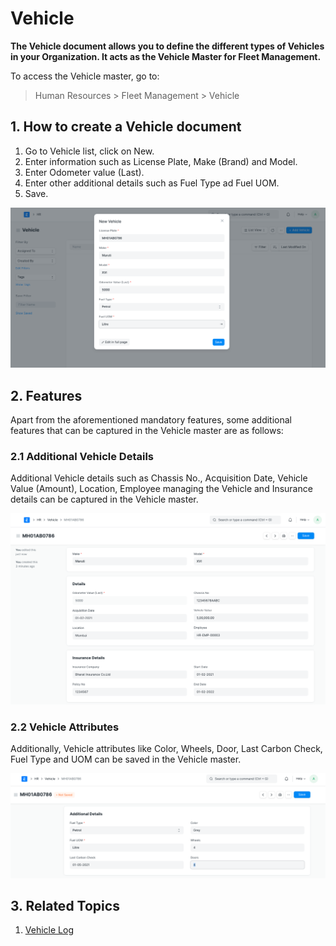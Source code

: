 
# Vehicle



**The Vehicle document allows you to define the different types of Vehicles in your Organization. It acts as the Vehicle Master for Fleet Management.**


To access the Vehicle master, go to:


> Human Resources > Fleet Management > Vehicle


## 1. How to create a Vehicle document


1. Go to Vehicle list, click on New.
2. Enter information such as License Plate, Make (Brand) and Model.
3. Enter Odometer value (Last).
4. Enter other additional details such as Fuel Type ad Fuel UOM.
5. Save.


![Vehicle](/files/vehicle-mandatory.png)


## 2. Features


Apart from the aforementioned mandatory features, some additional features that can be captured in the Vehicle master are as follows:


### 2.1 Additional Vehicle Details


Additional Vehicle details such as Chassis No., Acquisition Date, Vehicle Value (Amount), Location, Employee managing the Vehicle and Insurance details can be captured in the Vehicle master.


![Vehicle](/files/vehicle1.png)


### 2.2 Vehicle Attributes


Additionally, Vehicle attributes like Color, Wheels, Door, Last Carbon Check, Fuel Type and UOM can be saved in the Vehicle master.


![Vehicle](/files/vehicle2.png)


## 3. Related Topics


1. [Vehicle Log](/docs/en/human-resources/vehicle-log)




